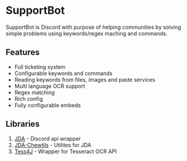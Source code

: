 # SupportBot
SupportBot is Discord with purpose of helping communities by solving simple problems using keywords/regex maching and commands. 
## Features 
- Full ticketing system
- Configurable keywords and commands
- Reading keywords from files, images and paste services
- Multi language OCR support
- Regex matching
- Rich config
- Fully configurable embeds
## Libraries 
1. [JDA](https://github.com/DV8FromTheWorld/JDA) - Discord api wrapper
2. [JDA-Chewtils](https://github.com/Chew/JDA-Chewtils) - Utilites for JDA
3. [Tess4J](https://github.com/nguyenq/tess4j) - Wrapper for Tesseract OCR API
